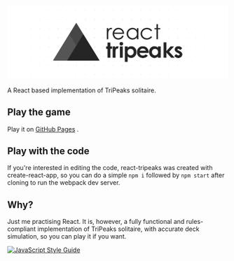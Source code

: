 ![React Tripeaks Banner](banner.png)

A React based implementation of TriPeaks solitaire.

## Play the game

Play it on [GitHub Pages](https://github.io/Adybo123/react-tripeaks) .

## Play with the code

If you're interested in editing the code, react-tripeaks was created with
create-react-app, so you can do a simple ```npm i``` followed by ```npm start```
after cloning to run the webpack dev server.

## Why?

Just me practising React. It is, however, a fully functional and rules-compliant
implementation of TriPeaks solitaire, with accurate deck simulation, so you can
play it if you want.

[![JavaScript Style Guide](https://cdn.rawgit.com/standard/standard/master/badge.svg)](https://github.com/standard/standard)
